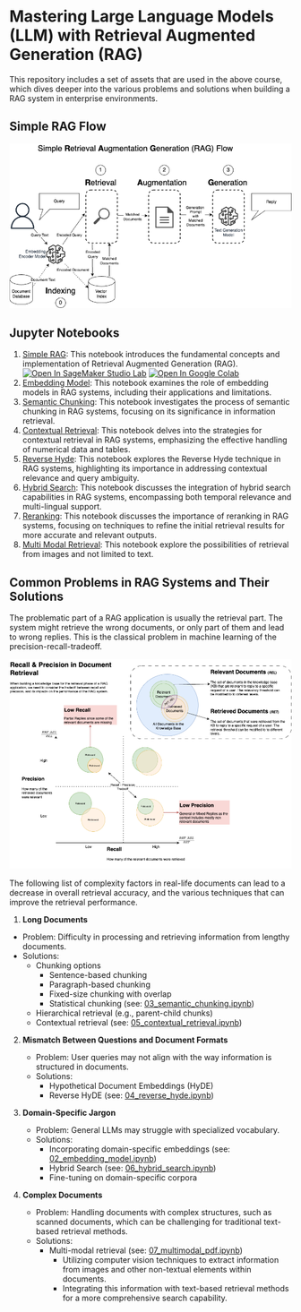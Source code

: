 # Mastering Large Language Models (LLM) with Retrieval Augmented Generation (RAG)

This repository includes a set of assets that are used in the above course, which dives
deeper into the various problems and solutions when building a RAG system in enterprise environments.

## Simple RAG Flow

![Naive RAG](images/Naiive_RAG.png)

## Jupyter Notebooks

1. [Simple RAG](01_simple_rag.ipynb): This notebook introduces the fundamental concepts and implementation of Retrieval Augmented Generation (RAG). [![Open In SageMaker Studio Lab](https://studiolab.sagemaker.aws/studiolab.svg)](https://studiolab.sagemaker.aws/import/github/guyernest/advanced-rag/blob/main/01_simple_rag.ipynb) [![Open In Google Colab](https://colab.research.google.com/assets/colab-badge.svg)](https://colab.research.google.com/github/guyernest/advanced-rag/blob/main/01_simple_rag.ipynb) 
2. [Embedding Model](02_embedding_model.ipynb): This notebook examines the role of embedding models in RAG systems, including their applications and limitations.
3. [Semantic Chunking](03_semantic_chunking.ipynb): This notebook investigates the process of semantic chunking in RAG systems, focusing on its significance in information retrieval.
4. [Contextual Retrieval](04_contextual_retrieval.ipynb): This notebook delves into the strategies for contextual retrieval in RAG systems, emphasizing the effective handling of numerical data and tables.
5. [Reverse Hyde](05_reverse_hyde.ipynb): This notebook explores the Reverse Hyde technique in RAG systems, highlighting its importance in addressing contextual relevance and query ambiguity.
6. [Hybrid Search](06_hybrid_search.ipynb): This notebook discusses the integration of hybrid search capabilities in RAG systems, encompassing both temporal relevance and multi-lingual support.
7. [Reranking](07_reranking.ipynb): This notebook discusses the importance of reranking in RAG systems, focusing on techniques to refine the initial retrieval results for more accurate and relevant outputs.
8. [Multi Modal Retrieval](08_multimodal_pdf.ipynb): This notebook explore the possibilities of retrieval from images and not limited to text. 

## Common Problems in RAG Systems and Their Solutions

The problematic part of a RAG application is usually the retrieval part. The system might retrieve the wrong documents, or only part of them and lead to wrong replies. This is the classical problem in machine learning of the precision-recall-tradeoff.

![Recall Precision Tradeoff](images/Recall_Precision_in_RAG_Diagram.png)

The following list of complexity factors in real-life documents can lead to a decrease in overall retrieval accuracy, and the various techniques that can improve the retrieval performance. 

1. **Long Documents**
  - Problem: Difficulty in processing and retrieving information from lengthy documents.
  - Solutions: 
    - Chunking options
      - Sentence-based chunking
      - Paragraph-based chunking
      - Fixed-size chunking with overlap
      - Statistical chunking (see: [03_semantic_chunking.ipynb](03_semantic_chunking.ipynb))
    - Hierarchical retrieval (e.g., parent-child chunks)
    - Contextual retrieval (see: [05_contextual_retrieval.ipynb](04_contextual_retrieval.ipynb))

2. **Mismatch Between Questions and Document Formats**
   - Problem: User queries may not align with the way information is structured in documents.
   - Solutions:
     - Hypothetical Document Embeddings (HyDE)
     - Reverse HyDE (see: [04_reverse_hyde.ipynb](05_reverse_hyde.ipynb))

3. **Domain-Specific Jargon**
   - Problem: General LLMs may struggle with specialized vocabulary.
   - Solutions:
     - Incorporating domain-specific embeddings (see: [02_embedding_model.ipynb](02_embedding_model.ipynb))
     - Hybrid Search (see: [06_hybrid_search.ipynb](06_hybrid_search.ipynb))
     - Fine-tuning on domain-specific corpora

4. **Complex Documents**
   - Problem: Handling documents with complex structures, such as scanned documents, which can be challenging for traditional text-based retrieval methods.
   - Solutions:
     - Multi-modal retrieval (see: [07_multimodal_pdf.ipynb](07_multimodal_pdf.ipynb))
       - Utilizing computer vision techniques to extract information from images and other non-textual elements within documents.
       - Integrating this information with text-based retrieval methods for a more comprehensive search capability.
